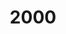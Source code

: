 ---
title: "2000"
description: "Articles tagged 2000."
layout: yearpages
permalink: /tags/2000/{% if pagination.pageNumber > 0 %}/page/{{ pagination.pageNumber + 1 }}{% endif %}/index.html
pagination:
  data: collections.2000
  size: 8
  alias: pagedPosts
  addAllPagesToCollections: true
  reverse: true
---